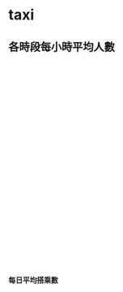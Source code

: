 # taxi
<!DOCTYPE html>

<meta charset="utf-8"/>
<html lang="en">
<head>
<script src="https://ajax.googleapis.com/ajax/libs/jquery/1.10.2/jquery.min.js"></script>
<link href="https://cdnjs.cloudflare.com/ajax/libs/nvd3/1.7.1/nv.d3.min.css" rel="stylesheet"/>
<script src="https://cdnjs.cloudflare.com/ajax/libs/d3/3.5.5/d3.min.js"></script>
<script src="https://cdnjs.cloudflare.com/ajax/libs/nvd3/1.7.1/nv.d3.min.js"></script>
</head>
<style>

body {
  font: 15px sans-serif;
}

</style>
<h2>各時段每小時平均人數</h2>
<div id="my_graphname"><svg style="width:800px;height:400px;"></svg></div>
<script>

    $(function(){


                data_my_graphname=[{"values": [{"x": "工作06-09", "y": 9.505162601626017}, {"x": "工作10-15", "y": 7.406422764227642}, {"x": "工作16-21", "y": 35.49368563685637}, {"x": "工作22-03", "y": 29.331138211382115}, {"x": "假日22-03", "y": 17.2675}, {"x": "假日06-15", "y": 8.289466666666666}, {"x": "假日16-21", "y": 19.08416666666667}, {"x": "每日04-05", "y": 17.30262295081967}], "key": "Serie 1", "yAxis": "1"}];


            nv.addGraph(function() {
        var chart = nv.models.discreteBarChart();

        chart.margin({top: 30, right: 60, bottom: 20, left: 60});

        var datum = data_my_graphname;



                    chart.yAxis
                .tickFormat(d3.format(',.0f'));

    
    

        



            d3.select('#my_graphname svg')
            .datum(datum)
            .transition().duration(500)
            .attr('width', 800)
            .attr('height', 400)
            .call(chart);

    
        });



        });
    </script>
<div id="ge_shi_duan_mei_xiao_shi_ping_jun_ren_shu"><svg style="width:800px;height:400px;"></svg></div>
<script>

    $(function(){


    data_ge_shi_duan_mei_xiao_shi_ping_jun_ren_shu=[{"values": [{"label": "A", "value": 9.505162601626017}, {"label": "B", "value": 7.406422764227642}, {"label": "C", "value": 35.49368563685637}, {"label": "D", "value": 29.331138211382115}, {"label": "E", "value": 17.2675}, {"label": "F", "value": 8.289466666666666}, {"label": "G", "value": 19.08416666666667}, {"label": "Other", "value": 17.30262295081967}], "key": "Serie 1"}];

    nv.addGraph(function() {
        var chart = nv.models.pieChart();
        chart.margin({top: 30, right: 60, bottom: 20, left: 60});
        var datum = data_ge_shi_duan_mei_xiao_shi_ping_jun_ren_shu[0].values;


    chart.tooltipContent(function(key, y, e, graph) {
          var x = String(key);
          var y =  String(y)  + ' %';

              tooltip_str = '<center><b>'+x+'</b></center>' + y;
              return tooltip_str;
              });
        chart.showLabels(true);

        chart.donut(false);

    chart.pie.valueFormat(d3.format('.1f'));
	
	chart.showLegend(true);
	
        var mycolor = new Array();
            mycolor[0] = "#5698c6";
            mycolor[1] = " #c2d5ee";
            mycolor[2] = "#fd9d48";
            mycolor[3] = "#ffcc9a";
            mycolor[4] = " #61b861";
            mycolor[5] = " #b2e7a7";
            mycolor[6] = " #e05d5e";
            mycolor[7] = "#ffb2b0";

        chart
            .x(function(d) { return d.label })
            .y(function(d) { return d.value });

        chart.width(800);

        chart.height(400);

        chart.color(mycolor);

            d3.select('#ge_shi_duan_mei_xiao_shi_ping_jun_ren_shu svg')
            .datum(datum)
            .transition().duration(500)
            .attr('width', 800)
            .attr('height', 400)
            .call(chart);


        });



        });
    </script>
</html>

<!DOCTYPE html>

<html lang="en">
<head>
<script src="https://ajax.googleapis.com/ajax/libs/jquery/1.10.2/jquery.min.js"></script>
<link href="https://cdnjs.cloudflare.com/ajax/libs/nvd3/1.7.1/nv.d3.min.css" rel="stylesheet"/>
<script src="https://cdnjs.cloudflare.com/ajax/libs/d3/3.5.5/d3.min.js"></script>
<script src="https://cdnjs.cloudflare.com/ajax/libs/nvd3/1.7.1/nv.d3.min.js"></script>
</head>
<h4>每日平均搭乘數</h4>
<div id="multibarchart"><svg style="width:800px;height:400px;"></svg></div>
<script>

    $(function(){


        data_multibarchart=[{"values": [{"x": "JAN", "y": 13755}, {"x": "FEB", "y": 11216}, {"x": "MAR", "y": 12682}, {"x": "APR", "y": 12447}, {"x": "MAY", "y": 12094}, {"x": "JUN", "y": 12821}, {"x": "JUL", "y": 12276}, {"x": "AUG", "y": 11898}, {"x": "SEP", "y": 11963}, {"x": "OCT", "y": 12567}, {"x": "NOV", "y": 12531}, {"x": "DEC", "y": 12658}], "key": "Workday", "yAxis": "1"}, {"values": [{"x": "JAN", "y": 8831}, {"x": "FEB", "y": 7328}, {"x": "MAR", "y": 9309}, {"x": "APR", "y": 8586}, {"x": "MAY", "y": 8851}, {"x": "JUN", "y": 8694}, {"x": "JUL", "y": 8963}, {"x": "AUG", "y": 8931}, {"x": "SEP", "y": 8416}, {"x": "OCT", "y": 9688}, {"x": "NOV", "y": 9594}, {"x": "DEC", "y": 10003}], "key": "Holiday", "yAxis": "1"}, {"values": [{"x": "JAN", "y": 11690}, {"x": "FEB", "y": 9339}, {"x": "MAR", "y": 11812}, {"x": "APR", "y": 11031}, {"x": "MAY", "y": 11048}, {"x": "JUN", "y": 11583}, {"x": "JUL", "y": 11207}, {"x": "AUG", "y": 11133}, {"x": "SEP", "y": 10899}, {"x": "OCT", "y": 11546}, {"x": "NOV", "y": 11748}, {"x": "DEC", "y": 11887}], "key": "Total", "yAxis": "1"}];

    nv.addGraph(function() {
        var chart = nv.models.multiBarChart();

        chart.margin({top: 30, right: 60, bottom: 20, left: 60});

        var datum = data_multibarchart;

        chart.color(d3.scale.category20().range());




            chart.yAxis
                .tickFormat(d3.format(',.0f'));

                    chart.tooltipContent(function(key, y, e, graph) {
                        var x = String(graph.point.x);
                        var y = String(graph.point.y);
                                            if(key == 'Workday'){
                        var y =  String(graph.point.y)  + ' times';
                    }
                    if(key == 'Holiday'){
                        var y =  String(graph.point.y)  + ' times';
                    }
                    if(key == 'Total'){
                        var y =  String(graph.point.y)  + ' times';
                    }

                        tooltip_str = '<center><b>'+key+'</b></center>' + y + ' at ' + x;
                        return tooltip_str;
                    });

      chart.showLegend(true);



        


        d3.select('#multibarchart svg')
            .datum(datum)
            .transition().duration(500)
            .attr('width', 800)
            .attr('height', 400)
            .call(chart);


    });




        });
    </script>
</html>
